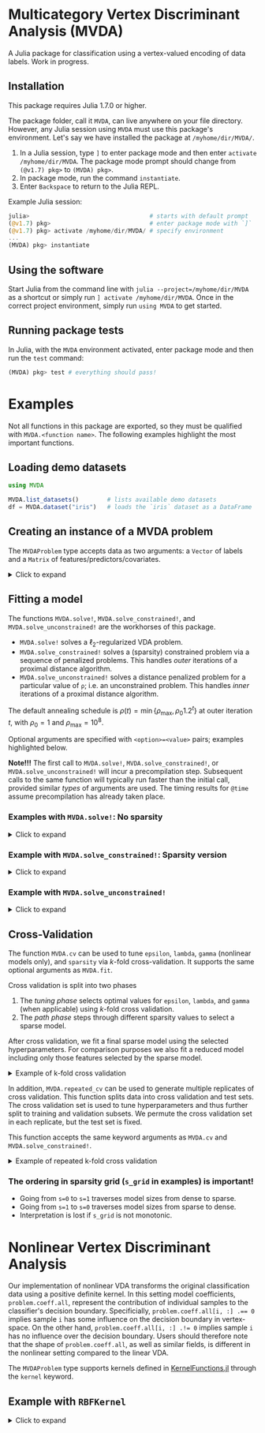 # Multicategory Vertex Discriminant Analysis (MVDA)

A Julia package for classification using a vertex-valued encoding of data labels.
Work in progress.

## Installation

This package requires Julia 1.7.0 or higher.

The package folder, call it `MVDA`, can live anywhere on your file directory.
However, any Julia session using `MVDA` must use this package's environment.
Let's say we have installed the package at `/myhome/dir/MVDA/`.

1. In a Julia session, type `]` to enter package mode and then enter `activate /myhome/dir/MVDA`. The package mode prompt should change from `(@v1.7) pkg>` to `(MVDA) pkg>`.
2. In package mode, run the command `instantiate`.
3. Enter `Backspace` to return to the Julia REPL.

Example Julia session:

```julia
julia>                                  # starts with default prompt
(@v1.7) pkg>                            # enter package mode with `]`
(@v1.7) pkg> activate /myhome/dir/MVDA/ # specify environment
...
(MVDA) pkg> instantiate
```

## Using the software

Start Julia from the command line with `julia --project=/myhome/dir/MVDA` as a shortcut or simply run `] activate /myhome/dir/MVDA`.
Once in the correct project environment, simply run `using MVDA` to get started.

## Running package tests

In Julia, with the `MVDA` environment activated, enter package mode and then run the `test` command:

```julia
(MVDA) pkg> test # everything should pass!
```

# Examples 
Not all functions in this package are exported, so they must be qualified with `MVDA.<function name>`.
The following examples highlight the most important functions.

## Loading demo datasets

```julia
using MVDA

MVDA.list_datasets()        # lists available demo datasets
df = MVDA.dataset("iris")   # loads the `iris` dataset as a DataFrame
```

## Creating an instance of a MVDA problem

The `MVDAProblem` type accepts data as two arguments: a `Vector` of labels and a `Matrix` of features/predictors/covariates.

<details>
<summary>Click to expand</summary>

```julia
using MVDA

df = MVDA.dataset("iris")
L, X = Vector(df[!,1]), Matrix{Float64}(df[!,2:end]) # targets/labels are always on first column
problem = MVDAProblem(L, X) # initialize; n samples, p features, c classes

n, p, c = MVDA.probdims(problem) # get dimensions
```

**Checking properties of a model object:**

```julia
problem.X               # n × p data/design matrix
problem.Y               # response embedded in vertex space

problem.intercept       # Boolean value indicating whether to estimate an intercept [default=true]
problem.kernel          # Object representing the choice of kernel [default=nothing]

problem.encoding        # object representing encoding of classes in vertex space
problem.encoding.vertex # list of vertices in the encoding
problem.labels          # ordered list of labels corresponding to vertices

# the fields coeff, coeff_prev, proj, and grad have the subfields `slope` and `intercept`:

problem.coeff.slope     # coefficient matrix
problem.coeff.intercept # intercept in vertex space; only used if `intercept = true`

problem.coeff_prev      # same as problem.coeff, but used for Nesterov acceleration

problem.coeff_proj      # same as problem.coeff, but stores sparse projection

problem.grad            # same as problem.coeff, but stores gradient with respect to coefficients

# residuals are split into 2 fields: main, dist, and weighted

problem.res.loss        # store residuals Y - X*B
problem.res.dist        # store residuals P(B) - B
```

</details>

## Fitting a model

The functions `MVDA.solve!`, `MVDA.solve_constrained!`, and `MVDA.solve_unconstrained!` are the workhorses of this package.

* `MVDA.solve!` solves a $\ell_{2}$-regularized VDA problem.
* `MVDA.solve_constrained!` solves a (sparsity) constrained problem via a sequence of penalized problems. This handles *outer* iterations of a proximal distance algorithm.
* `MVDA.solve_unconstrained!` solves a distance penalized problem for a particular value of `ρ`; i.e. an unconstrained problem. This handles *inner* iterations of a proximal distance algorithm.

The default annealing schedule is $\rho(t) = \min\{\rho_{\max}, \rho_{0} 1.2^{t}\}$ at outer iteration $t$, with $\rho_{0} = 1$ and $\rho_{\max} = 10^{8}$.

Optional arguments are specified with `<option>=<value>` pairs; examples highlighted below.

**Note!!!** The first call to `MVDA.solve!`, `MVDA.solve_constrained!`, or `MVDA.solve_unconstrained!` will incur a precompilation step.
Subsequent calls to the same function will typically run faster than the initial call, provided similar *types* of arguments are used.
The timing results for `@time` assume precompilation has already taken place.

### Examples with `MVDA.solve!`: No sparsity

<details>
<summary>Click to expand</summary>

```julia
using MVDA, Random

# create the problem instance
df = MVDA.dataset("iris")
L, X = Vector(df[!,1]), Matrix{Float64}(df[!,2:end])
problem = MVDAProblem(L, X, kernel=nothing, intercept=true)
n, p, c = MVDA.probdims(problem)

# fit VDA model using SVD-based variant; no sparsity

epsilon = MVDA.maximum_deadzone(problem)    # use maximum radius for non-overlapping deadzones
lambda = 1.0                                # regularization strength

((iters, result), final_rho) = @time MVDA.solve!(MMSVD(), problem, epsilon, lambda,
    maxiter=10^4,   # maximum number of inner iterations (affects convergence for ρ fixed)
    gtol=1e-3,      # control quality of solutions for fixed rho, i.e. |∇f(B)| < 1e-3
    nesterov=10,          # minimum number of steps to take WITHOUT Nesterov accel.
    callback=VerboseCallback(5),    # print convergence information every 5 iterations
)
```


**Output from `VerboseCallback`:** Iterations column indicates the current iteration.

```
iter 	rho     	risk    	loss    	objective	penalty     	|gradient|	distance
   0	0.000e+00	1.795e-02	8.975e-03	8.975e-03	0.000e+00	1.881e-01	0.000e+00
   5	0.000e+00	2.386e-03	1.881e-03	1.881e-03	5.506e-03	7.366e-02	0.000e+00
  10	0.000e+00	1.401e-03	1.578e-03	1.578e-03	7.023e-03	2.768e-02	0.000e+00
  15	0.000e+00	1.045e-03	1.524e-03	1.524e-03	8.011e-03	8.118e-03	0.000e+00
  20	0.000e+00	9.236e-04	1.518e-03	1.518e-03	8.447e-03	1.038e-03	0.000e+00
  0.000497 seconds (193 allocations: 34.953 KiB)
```

**Returned values:**

```
iters               # total number of iterations taken, inner + outer
result.risk         # empirical risk
result.loss         # regularized empirical risk
result.penalty      # Frobenius norm of coefficients, |B|²
result.objective    # 0.5 * (loss + ρ × dist(B,S)²)
result.distance     # distance penalty, dist(B,S)
result.gradient     # gradient norm, |∇f(B)| = |∇g(B∣B)|
```

**Checking accuracy and estimates:**

```
accuracy = MVDA.accuracy(problem, (L,X));
println("Training accuracy is ", accuracy*100, "%.") # should be >80%

problem.coeff.slope     # estimate of coefficients
problem.coeff.intercept # estimate of intercept
```

</details>

### Example with `MVDA.solve_constrained!`: Sparsity version

<details>
<summary>Click to expand</summary>

```julia
using MVDA, Random

# create the problem instance
df = MVDA.dataset("iris")
L, X = Vector(df[!,1]), Matrix{Float64}(df[!,2:end])
problem = MVDAProblem(L, X)
n, p, c = MVDA.probdims(problem)

# fit VDA model using SVD-based variant; sparsity=0.25
epsilon = MVDA.maximum_deadzone(problem)    # use maximum radius for non-overlapping deadzones
lambda = 1.0                                # regularization strength
sparsity = 0.25                             # drop 1 feature

((iters, result), final_rho) = @time MVDA.solve_constrained!(MMSVD(), problem, epsilon, lambda, sparsity,
    maxrhov=100,    # maximum number of outer iterations (ρ to try)
    maxiter=10^4,   # maximum number of inner iterations (affects convergence for ρ fixed)
    dtol=1e-6,      # control quality of distance squared, i.e. dist(B,S) < 1e-6
    rtol=1e-6,      # check progress made on distance squared on relative scale
    rho_init=1.0,   # initial value for rho
    rho_max=1e8,    # maximum value for rho
    gtol=1e-3,      # control quality of solutions for fixed rho, i.e. |∇f(B)| < 1e-3
    nesterov=10,    # minimum number of steps to take WITHOUT Nesterov accel.
    callback=VerboseCallback(5),    # print convergence information every 5 iterations
)
```

**Output from `VerboseCallback`:** Iterations column indicates the current iteration and rho reflects which outer iteration we are working on. Some values may be suppressed if, for example, a single iteration is taken to solve a subproblem on the annealing path.
Set `VerboseCallback(1)` to see the full history.

```
iter 	rho     	risk    	loss    	objective	penalty     |gradient|	distance
   0	1.000e+00	1.795e-02	8.975e-03	8.975e-03	0.000e+00	1.881e-01	0.000e+00
   5	1.000e+00	2.415e-03	1.911e-03	1.919e-03	5.625e-03	7.310e-02	7.972e-03
  10	1.000e+00	1.426e-03	1.600e-03	1.613e-03	7.096e-03	2.763e-02	1.023e-02
  15	1.000e+00	1.061e-03	1.541e-03	1.558e-03	8.080e-03	7.937e-03	1.164e-02
  20	1.000e+00	9.365e-04	1.533e-03	1.552e-03	8.516e-03	9.787e-04	1.227e-02
  0.002547 seconds (920 allocations: 52.188 KiB)
```

**Returned values:**

```
iters               # total number of iterations taken, inner + outer
result.risk         # empirical risk
result.loss         # regularized empirical risk
result.penalty      # Frobenius norm of coefficients, |B|²
result.objective    # 0.5 * (loss + ρ × dist(B,S)²)
result.distance     # distance penalty, dist(B,S)
result.gradient     # gradient norm, |∇f(B)| = |∇g(B∣B)|
```

**Checking accuracy and estimates:**

```
accuracy = MVDA.accuracy(problem, (L,X));
println("Training accuracy is ", accuracy*100, "%.") # should be >80%

problem.coeff_proj.slope        # estimate of coefficients
problem.coeff_proj.intercept    # estimate of intercept
```

</details>

### Example with `MVDA.solve_unconstrained!`

<details>
<summary>Click to expand</summary>

```julia
using MVDA, Random

# create the problem instance
df = MVDA.dataset("iris")
L, X = Vector(df[!,1]), Matrix{Float64}(df[!,2:end])
problem = MVDAProblem(L, X)
n, p, c = MVDA.probdims(problem)

# solve VDA model using SVD-based variant at particular point in annealing path
epsilon = MVDA.maximum_deadzone(problem)    # use maximum radius for non-overlapping deadzones
lambda = 1.0                                # regularization strength
sparsity = 0.25                             # drop 1 feature
rho = 1.0                                   # distance penalty strength

(iters, result) = @time MVDA.solve_unconstrained!(MMSVD(), problem, epsilon, lambda, sparsity, rho,
    maxiter=10^4,   # maximum number of inner iterations (affects convergence for ρ fixed)
    gtol=1e-3,      # control quality of solutions for fixed rho, i.e. |∇f(B)| < 1e-3
    nesterov=10,    # minimum number of steps to take WITHOUT Nesterov accel.
    callback=VerboseCallback(1),    # print convergence information every iteration
)
```

**Output from `VerboseCallback`:**

```
   1	1.000e+00	7.251e-03	3.920e-03	3.928e-03	2.358e-03	2.156e-01	8.056e-03
   2	1.000e+00	4.862e-03	2.909e-03	2.915e-03	3.821e-03	1.613e-01	6.995e-03
   3	1.000e+00	3.628e-03	2.394e-03	2.400e-03	4.639e-03	1.202e-01	6.953e-03
   4	1.000e+00	2.893e-03	2.095e-03	2.102e-03	5.190e-03	9.256e-02	7.409e-03
   5	1.000e+00	2.415e-03	1.911e-03	1.919e-03	5.625e-03	7.310e-02	7.972e-03
   6	1.000e+00	2.085e-03	1.792e-03	1.801e-03	5.997e-03	5.873e-02	8.517e-03
   7	1.000e+00	1.846e-03	1.714e-03	1.724e-03	6.327e-03	4.791e-02	9.041e-03
   8	1.000e+00	1.667e-03	1.661e-03	1.672e-03	6.618e-03	3.956e-02	9.501e-03
   9	1.000e+00	1.531e-03	1.625e-03	1.637e-03	6.874e-03	3.293e-02	9.891e-03
  10	1.000e+00	1.426e-03	1.600e-03	1.613e-03	7.096e-03	2.763e-02	1.023e-02
  11	1.000e+00	1.343e-03	1.582e-03	1.596e-03	7.288e-03	2.334e-02	1.051e-02
  12	1.000e+00	1.260e-03	1.567e-03	1.582e-03	7.496e-03	1.896e-02	1.081e-02
  13	1.000e+00	1.184e-03	1.555e-03	1.570e-03	7.706e-03	1.481e-02	1.111e-02
  14	1.000e+00	1.117e-03	1.546e-03	1.563e-03	7.904e-03	1.110e-02	1.139e-02
  15	1.000e+00	1.061e-03	1.541e-03	1.558e-03	8.080e-03	7.937e-03	1.164e-02
  16	1.000e+00	1.017e-03	1.537e-03	1.555e-03	8.228e-03	5.373e-03	1.184e-02
  17	1.000e+00	9.840e-04	1.535e-03	1.553e-03	8.344e-03	3.434e-03	1.201e-02
  18	1.000e+00	9.605e-04	1.534e-03	1.552e-03	8.429e-03	2.087e-03	1.213e-02
  19	1.000e+00	9.452e-04	1.533e-03	1.552e-03	8.485e-03	1.297e-03	1.222e-02
  20	1.000e+00	9.365e-04	1.533e-03	1.552e-03	8.516e-03	9.787e-04	1.227e-02
  0.000624 seconds (750 allocations: 89.812 KiB)
```

**Returned values:**

```
iters               # total number of iterations taken, inner + outer
result.risk         # empirical risk
result.loss         # regularized empirical risk
result.penalty      # Frobenius norm of coefficients, |B|²
result.objective    # 0.5 * (loss + ρ × dist(B,S)²)
result.distance     # distance penalty, dist(B,S)
result.gradient     # gradient norm, |∇f(B)| = |∇g(B∣B)|
```

**Checking accuracy and estimates:**

```
accuracy = MVDA.accuracy(problem, (L,X));
println("Training accuracy is ", accuracy*100, "%.")

problem.coeff_proj.slope        # estimate of coefficients
problem.coeff_proj.intercept    # estimate of intercept
```

</details>

## Cross-Validation

The function `MVDA.cv` can be used to tune `epsilon`, `lambda`, `gamma` (nonlinear models only), and `sparsity` via $k$-fold cross-validation.
It supports the same optional arguments as `MVDA.fit`.

Cross validation is split into two phases

1. The *tuning phase* selects optimal values for `epsilon`, `lambda`, and `gamma` (when applicable) using $k$-fold cross validation.
2. The *path phase* steps through different sparsity values to select a sparse model.

After cross validation, we fit a final sparse model using the selected hyperparameters.
For comparison purposes we also fit a reduced model including only those features selected by the sparse model.

<details>
<summary> Example of k-fold cross validation</summary>

```julia
using MVDA, Random, Statistics, StatsBase, MLDataUtils, StableRNGs

# create the problem instance
df = MVDA.dataset("iris")
L, X = Vector(df[!,1]), Matrix{Float64}(df[!,2:end])
problem = MVDAProblem(L, X, kernel=nothing, intercept=true)
n, p, c = MVDA.probdims(problem)

e_grid = range(1e-2, MVDA.maximum_deadzone(problem), length=11) # epsilon grid
l_grid = range(1e-3, 1e3, length=7)                             # lambda grid
g_grid = [0.0]                                                  # gamma grid (not used here)
s_grid = [1-k/p for k in p:-1:0]                                # sparsity grid

result = @time MVDA.cv(MMSVD(), problem, (e_grid, l_grid, g_grid, s_grid),
    data=MVDA.split_dataset(problem, 0.8),  # indicate training data; default to 80% training
    nfolds=3,                               # number of cross validation folds
    scoref=MVDA.DEFAULT_SCORE_FUNCTION,     # function to evaluate fitted model
    by=:validation,                         # indicates which part of data is used to select a model
    minimize=false,                         # flag indicates whether to minimize or maximize score
    data_transform=ZScoreTransform,         # data transformation applied to each fold
    rtol=0.0,
    gtol=1e-3,
    dtol=1e-3,
    maxiter=10^6,
    maxrhov=10^2,
);
```

**Output:**
```
result.epsilon  # selected value for epsilon
result.lambda   # selected value for lambda
result.gamma    # selected value for gamma
result.sparsity # selected value for sparsity

result.tune     # cross validation results for tuning phase
result.path     # cross validation results for sparsity path phase
result.fit      # result for fitted sparse model
result.reduced  # result for fitted reduced model
```

</details>

In addition, `MVDA.repeated_cv` can be used to generate multiple replicates of cross validation.
This function splits data into cross validation and test sets. The cross validation set is used to tune hyperparameters and thus further split to training and validation subsets.
We permute the cross validation set in each replicate, but the test set is fixed.

This function accepts the same keyword arguments as `MVDA.cv` and `MVDA.solve_constrained!`.

<details>
<summary> Example of repeated k-fold cross validation</summary>

```julia
df = MVDA.dataset("iris")
L, X = Vector(df[!,1]), Matrix{Float64}(df[!,2:end])
problem = MVDAProblem(L, X, kernel=nothing, intercept=true)
n, p, c = MVDA.probdims(problem)

e_grid = 1e1 .^ range(-2, log10(MVDA.maximum_deadzone(problem)), length=11) # epsilon grid
l_grid = 1e1 .^ range(-3, 3, length=7)                          # lambda grid
g_grid = [0.0]                                                  # gamma grid (not used here)
s_grid = [1-k/p for k in p:-1:0]                                # sparsity grid
grids = (e_grid, l_grid, g_grid, s_grid)

MVDA.repeated_cv(MMSVD(), problem, grids;
    dir="iris_test",        # directory to store all results
    title="iris test",      # a label for the cross validation results
    overwrite=true,         # write over previous resutls, if they exist

    at=0.7,                 # propagate CV / Test split
    nreplicates=100,        # number of CV replicates
    nfolds=3,               # propagate number of folds
    rng=StableRNG(1903),    # random number generator for reproducibility

    show_progress=true,
)
```

</details>

### The ordering in sparsity grid (`s_grid` in examples) is important!

- Going from `s=0` to `s=1` traverses model sizes from dense to sparse.
- Going from `s=1` to `s=0` traverses model sizes from sparse to dense.
- Interpretation is lost if `s_grid` is not monotonic.

# Nonlinear Vertex Discriminant Analysis

Our implementation of nonlinear VDA transforms the original classification data using a positive definite kernel.
In this setting model coefficients, `problem.coeff.all`, represent the contribution of individual samples to the classifier's decision boundary.
Specificially, `problem.coeff.all[i, :] .== 0` implies sample `i` has some influence on the decision boundary in vertex-space.
On the other hand, `problem.coeff.all[i, :] .!= 0` implies sample `i` has no influence over the decision boundary.
Users should therefore note that the shape of `problem.coeff.all`, as well as similar fields, is different in the nonlinear setting compared to the linear VDA.

The `MVDAProblem` type supports kernels defined in [KernelFunctions.jl](https://github.com/JuliaGaussianProcesses/KernelFunctions.jl) through the `kernel` keyword.

## Example with `RBFKernel`

<details>
<summary>Click to expand</summary>

```julia
using MVDA, Random, KernelFunctions

# create the problem instance
df = MVDA.dataset("spiral")
L, X = Vector(df[!,1]), Matrix{Float64}(df[!,2:end])
problem = MVDAProblem(L, X, kernel=RBFKernel(), intercept=true)
n, p, c = MVDA.probdims(problem)

# fit VDA model using SVD-based variant

epsilon = MVDA.maximum_deadzone(problem)    # use maximum radius for non-overlapping deadzones
sparsity = 0.5                              # target 50% nonzero weights/coefficients
lambda = 1.0                                # regularization strength

((iters, result), final_rho) = @time MVDA.solve_constrained!(MMSVD(), problem, epsilon, lambda, sparsity,
    maxrhov=100,    # maximum number of outer iterations (ρ to try)
    maxiter=10^4,   # maximum number of inner iterations (affects convergence for ρ fixed)
    dtol=1e-3,      # control quality of distance squared, i.e. dist(B,S) < 1e-3
    rtol=1e-6,      # check progress made on distance squared on relative scale
    rho_init=1.0,   # initial value for rho
    rho_max=1e8,    # maximum value for rho
    gtol=1e-3,      # control quality of solutions for fixed rho, i.e. |∇f(B)| < 1e-3
    nesterov=10,    # minimum number of steps to take WITHOUT Nesterov accel.
    callback=VerboseCallback(5),   # print convergence information
);
```

**Output from `VerboseCallback`:**

```
iter 	rho     	risk    	loss    	objective	penalty     	|gradient|	distance
   0	1.000e+00	1.795e-02	8.975e-03	8.975e-03	0.000e+00	3.904e-01	0.000e+00
   5	1.000e+00	5.941e-06	1.174e-05	1.207e-05	1.755e-02	1.313e-03	2.568e-02
0.177673 seconds (541 allocations: 53.616 MiB, 2.25% gc time)
```

**Returned values:**

```
iters               # total number of iterations taken, inner + outer
result.risk         # empirical risk
result.loss         # regularized empirical risk
result.penalty      # Frobenius norm of coefficients, |B|²
result.objective    # 0.5 * (loss + ρ × dist(B,S)²)
result.distance     # distance penalty, dist(B,S)
result.gradient     # gradient norm, |∇f(B)| = |∇g(B∣B)|
```

**Checking accuracy and estimates:**

```
accuracy = MVDA.accuracy(problem, (L,X));
println("Training accuracy is ", accuracy*100, "%.")

problem.coeff_proj.slope        # estimate of coefficients
problem.coeff_proj.intercept    # estimate of intercept
```

</details>
